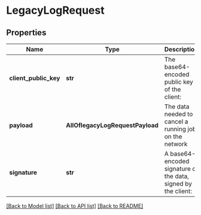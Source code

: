 # LegacyLogRequest

## Properties
Name | Type | Description | Notes
------------ | ------------- | ------------- | -------------
**client_public_key** | **str** | The base64-encoded public key of the client: | 
**payload** | **AllOflegacyLogRequestPayload** | The data needed to cancel a running job on the network | 
**signature** | **str** | A base64-encoded signature of the data, signed by the client: | 

[[Back to Model list]](../README.md#documentation-for-models) [[Back to API list]](../README.md#documentation-for-api-endpoints) [[Back to README]](../README.md)

